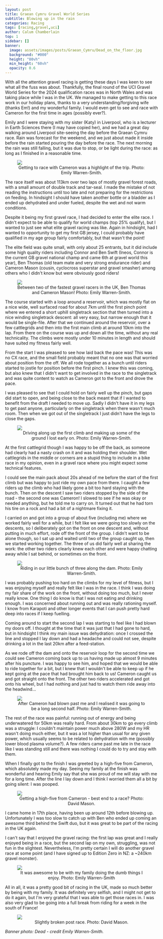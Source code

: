 ```yaml
---
layout: post
title: Graean Cymru Gravel World Series
subtitle: Blowing up in the rain
categories: Racing
tags: [racing,gravel,uci]
author: Calum Chamberlain
top: 1
sidebar: []
banner:
  image: assets/images/posts/Graean_Cymru/Dead_on_the_floor.jpg
  background: "#000"
  height: "80vh"
  min_height: "60vh"
  opacity: 0.6
---
```


With all the attention gravel racing is getting these days I was keen to see what all
the fuss was about. Thankfully, the final round of the UCI Gravel World Series
for the 2024 qualification races was in North Wales and was taking place while I was in the UK.
We managed to make getting to this race work in our holiday plans, thanks to
a very understanding/forgiving wife (thanks Em!) and my wonderful family. I would
even get to see and race with Cameron for the first time in ages (possibly ever?).

Emily and I were staying with my sister (Katy) in Liverpool, who is a lecturer in Earth
Sciences there (I may have copied her), and we had a great day walking around
Liverpool site-seeing the day before the Graean Cymru race. Rain was forecast
for the weekend, and we just about made it inside before the rain started pouring
the day before the race. The next morning the rain was still falling, but it was 
due to stop, or be light during the race: as long as I finished in a reasonable time.

<figure>
    <img src="../../../../assets/images/posts/Graean_Cymru/All_smiles.jpg"/>
    <center><figcaption>
        Getting to race with Cameron was a highlight of the trip. Photo: Emily Warren-Smith.
    </figcaption></center>
</figure>

The race itself was about 113km over two laps of mostly gravel forest roads, with
a small amount of double track and tar-seal. I made the mistake of not reading the
instructions until too late and not preparing for the restrictions on feeding. In
hindsight I should have taken another bottle or a bladder as I ended up dehydrated 
and under fueled, despite the wet and not warm conditions.

Despite it being my first gravel race, I had decided to enter the elite race.
I didn't expect to be able to qualify for world champs (top 25% qualify), but
I wanted to just see what elite gravel racing was like. Again in hindsight, had
I wanted to opportunity to get my first GB jersey, I could probably have qualified in
my age group fairly comfortably, but that wasn't the point!

The elite field was quite small, with only about 25 entrants, but it did include
some high quality riders including Connor and Ben Swift (Ineos, Connor is the 
current GB gravel national champ and came 6th at gravel world this year),
Ben Thomas (old team mate and very strong endurance rider) and Cameron Mason 
(cousin, cyclocross superstar and gravel smasher) among others who I didn't know
but were obviously good riders!

<figure>
    <img src="../../../../assets/images/posts/Graean_Cymru/Between_the_big_boys.jpg"/>
    <center><figcaption>
        Between two of the fastest gravel racers in the UK, Ben Thomas and Cameron Mason! Photo: Emily Warren-Smith.
    </figcaption></center>
</figure>

The course started with a loop around a reservoir, which was mostly flat on
a nice wide, well surfaced road for about 7km until the first pinch point where
we entered a short uphill singletrack section that then turned into a nice
winding singletrack descent: all very easy, but narrow enough that it would be
single-file. After that we continued around the reservoir, over a few cattlegrids
and then into the first main climb at around 10km into the lap. From there on
the course was up and down all the time, without any real technicality. The climbs 
were mostly under 10 minutes in length and should have suited my fitness fairly well.

From the start I was pleased to see how laid back the pace was! This was no CX race,
and the small field probably meant that no one was that worried about position 
from the off. We all rode together as a bunch until riders started to jostle for
position before the first pinch. I knew this was coming, but also knew that I
didn't want to get involved in the race to the singletrack and was quite content
to watch as Cameron got to the front and drove the pace.

I was pleased to see that I could hold on fairly well up the pinch, but gaps did
start to open, and being close to the back meant that if I wanted to benefit from the draft
I needed to move up. Sadly I didn't have it in my legs to get past anyone, particularly
on the singletrack when there wasn't much room. Then when we got out of the singletrack
I just didn't have the legs to close the gaps.

<figure>
    <img src="../../../../assets/images/posts/Graean_Cymru/Driving_first_climb.jpg"/>
    <center><figcaption>
        Driving along up the first climb and making up some of the ground I lost
        early on. Photo: Emily Warren-Smith.
    </figcaption></center>
</figure>

At the first cattlegrid though I was happy to be off the back, as someone had clearly had
a nasty crash on it and was holding their shoulder. Wet cattlegrids in the middle
or corners are a stupid thing to include in a bike race in my opinion, even in
a gravel race where you might expect some technical features.

I could see the main pack about 20s ahead of me before the start of the first climb
but was happy to just ride my own pace from there. I caught a few riders up the
climb who had likely gone a bit too hard staying with the bunch. Then on the descent
I saw two riders stopped by the side of the road - the second one was Cameron!
I slowed to see if he was okay or needed anything, but he told me to carry on.
It turned out that he had torn his tire on a rock and had a bit of a nightmare
fixing it.

I carried on and got into a group of about five (including me) where we worked fairly
well for a while, but I felt like we were going too slowly on the descents, so I deliberately
got on the front on one descent and, without putting in much effort, rode off the front of the group.
I didn't want to be alone though, so I sat up and waited until two of the group
caught up, then we started working together. The three of us did fairly well
at sharing the work: the other two riders clearly knew each other and were happy
chatting away while I sat behind, or sometimes on the front.

<figure>
    <img src="../../../../assets/images/posts/Graean_Cymru/In_the_bunch.jpg"/>
    <center><figcaption>
        Riding in our little bunch of three along the dam. Photo: Emily Warren-Smith.
    </figcaption></center>
</figure>

I was probably pushing too hard on the climbs for my level of fitness, but I was
enjoying myself and really felt like I was in the race. I think I was doing my fair
share of the work on the front, without doing too much, but I never really know.
One thing I do know is that I was not eating and drinking enough. I was concerned about
running out and was really rationing myself. I know from Karapoti and other
longer events that I can push pretty hard deep into races if I keep fuelling.

Coming around to start the second lap I was starting to feel like I had blown my doors
off. I thought at the time that it was just that I had gone to hard, but in hindsight
I think my main issue was dehydration: once I crossed the line and stopped I lay
down and had a headache and could not see, despite drinking a lot in the last
20km after a feed-station.

As we rode off the dam and onto the reservoir loop for the second time we could see Cameron coming back
up to us having made up almost 9 minutes after his puncture. I was happy to see him,
and hoped that we would be able to ride together for a bit, but I knew that I wouldn't
be able to keep up if he kept going at the pace that had brought him back to us!
Cameron caught us and got straight onto the front. The other two riders accelerated
and got onto his wheel, but I had nothing and just had to watch them ride away into
the headwind...

<figure>
    <img src="../../../../assets/images/posts/Graean_Cymru/Post-blowup.jpg"/>
    <center><figcaption>
        After Cameron had blown past me and I realised it was going to be a long second half. Photo: Emily Warren-Smith.
    </figcaption></center>
</figure>

The rest of the race was painful: running out of energy and being underwatered
for 50km was really hard. From about 30km to go every climb was a struggle: I couldn't
maintain power much above 280W and my HR wasn't doing much either, but it
was a lot higher than usual for any given power, which usually seems to be related to
dehydration with me (possibly lower blood plasma volume?). A few riders came past me
late in the race like I was standing still and there was nothing I could do to
try and stay with them.

When I finally got to the finish I was greeted by a high-five from Cameron, which
absolutely made my day. Seeing my family at the finish was wonderful and hearing
Emily say that she was proud of me will stay with me for a long time. After the line
I lay down and I think I worried them all a bit by going silent: I was pooped.

<figure>
    <img src="../../../../assets/images/posts/Graean_Cymru/High-five.jpg"/>
    <center><figcaption>
        Getting a high-five from Cameron - best end to a race? Photo: David Mason.
    </figcaption></center>
</figure>

I came home in 17th place, having been up around 12th before blowing up.
Unfortunately I was too slow to catch up with Ben who ended up coming an awesome third
behind the Swift duo, but it was great to be part of the racing in the UK again.

I can't say that I enjoyed the gravel racing: the first lap was great and I really
enjoyed being in a race, but the second lap on my own, struggling, was not fun
in the slightest. Nevertheless, I'm pretty certain I will do another gravel race at
some point (and I have signed up to Edition Zero in NZ: a ~240km gravel monster).

<figure>
    <img src="../../../../assets/images/posts/Graean_Cymru/In_the_whanau.jpg"/>
    <center><figcaption>
        It was awesome to be with my family doing the dumb things I enjoy. Photo: Emily Warren-Smith
    </figcaption></center>
</figure>

All in all, it was a pretty good bit of racing in the UK, made so much better by
being with my family. It was definitely very selfish, and I might not get to do
it again, but I'm very grateful that I was able to get those races in. I was
also very glad to be going into a full break from riding for a week in the south
of France!


<figure>
    <img src="../../../../assets/images/posts/Graean_Cymru/Broken_sit.jpg"/>
    <center><figcaption>
        Slightly broken post race. Photo: David Mason.
    </figcaption></center>
</figure>


<div class="strava-embed-placeholder" data-embed-type="activity" data-embed-id="12477195145" data-style="standard" data-from-embed="false"></div><script src="https://strava-embeds.com/embed.js"></script>


<em>Banner photo: Dead - credit Emily Warren-Smith.</em>
